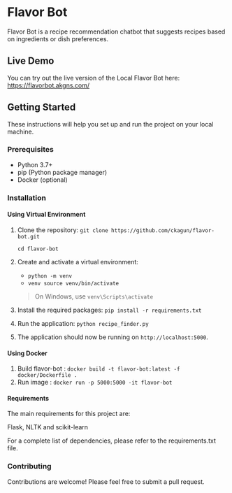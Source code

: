 # Flavor Bot

Flavor Bot is a recipe recommendation chatbot that suggests recipes based on ingredients or dish preferences.

## Live Demo

You can try out the live version of the Local Flavor Bot here: https://flavorbot.akgns.com/

## Getting Started

These instructions will help you set up and run the project on your local machine.

### Prerequisites

- Python 3.7+
- pip (Python package manager)
- Docker (optional)

### Installation

#### Using Virtual Environment

1. Clone the repository: `git clone https://github.com/ckagun/flavor-bot.git`
 
    `cd flavor-bot`

2. Create and activate a virtual environment: 
     * `python -m venv` 
     * `venv source venv/bin/activate` 
    >  On Windows, use `venv\Scripts\activate`


3. Install the required packages: `pip install -r requirements.txt`

4. Run the application: `python recipe_finder.py`

5. The application should now be running on `http://localhost:5000`.

#### Using Docker
1) Build flavor-bot : `docker build -t flavor-bot:latest -f docker/Dockerfile .`
2) Run image : `docker run -p 5000:5000 -it flavor-bot`
   
#### Requirements
The main requirements for this project are:

Flask, NLTK and scikit-learn

For a complete list of dependencies, please refer to the requirements.txt file.
### Contributing
Contributions are welcome! Please feel free to submit a pull request.
